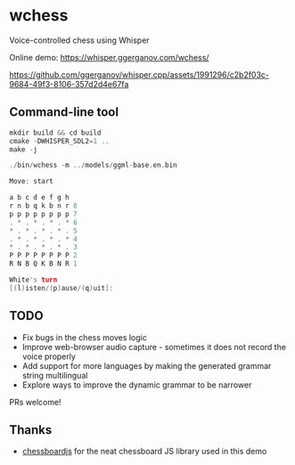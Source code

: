 # wchess

Voice-controlled chess using Whisper

Online demo: https://whisper.ggerganov.com/wchess/

https://github.com/ggerganov/whisper.cpp/assets/1991296/c2b2f03c-9684-49f3-8106-357d2d4e67fa

## Command-line tool

```cpp
mkdir build && cd build
cmake -DWHISPER_SDL2=1 ..
make -j

./bin/wchess -m ../models/ggml-base.en.bin

Move: start

a b c d e f g h
r n b q k b n r 8
p p p p p p p p 7
. * . * . * . * 6
* . * . * . * . 5
. * . * . * . * 4
* . * . * . * . 3
P P P P P P P P 2
R N B Q K B N R 1

White's turn
[(l)isten/(p)ause/(q)uit]: 
```

## TODO

- Fix bugs in the chess moves logic
- Improve web-browser audio capture - sometimes it does not record the voice properly
- Add support for more languages by making the generated grammar string multilingual
- Explore ways to improve the dynamic grammar to be narrower

PRs welcome!

## Thanks

- [chessboardjs](https://chessboardjs.com) for the neat chessboard JS library used in this demo
